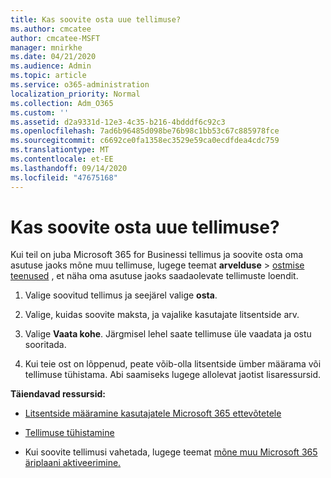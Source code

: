 ```yaml
---
title: Kas soovite osta uue tellimuse?
ms.author: cmcatee
author: cmcatee-MSFT
manager: mnirkhe
ms.date: 04/21/2020
ms.audience: Admin
ms.topic: article
ms.service: o365-administration
localization_priority: Normal
ms.collection: Adm_O365
ms.custom: ''
ms.assetid: d2a9331d-12e3-4c35-b216-4bdddf6c92c3
ms.openlocfilehash: 7ad6b96485d098be76b98c1bb53c67c885978fce
ms.sourcegitcommit: c6692ce0fa1358ec3529e59ca0ecdfdea4cdc759
ms.translationtype: MT
ms.contentlocale: et-EE
ms.lasthandoff: 09/14/2020
ms.locfileid: "47675168"
---
```

# <a name="looking-to-buy-a-new-subscription"></a>Kas soovite osta uue tellimuse?

Kui teil on juba Microsoft 365 for Businessi tellimus ja soovite osta oma asutuse jaoks mõne muu tellimuse, lugege teemat **arvelduse** \> [ostmise teenused](https://go.microsoft.com/fwlink/p/?linkid=868433) , et näha oma asutuse jaoks saadaolevate tellimuste loendit.
 
1. Valige soovitud tellimus ja seejärel valige **osta**.

2. Valige, kuidas soovite maksta, ja vajalike kasutajate litsentside arv.

3. Valige **Vaata kohe**. Järgmisel lehel saate tellimuse üle vaadata ja ostu sooritada.

4. Kui teie ost on lõppenud, peate võib-olla litsentside ümber määrama või tellimuse tühistama. Abi saamiseks lugege allolevat jaotist lisaressursid.

 **Täiendavad ressursid:**
  
- [Litsentside määramine kasutajatele Microsoft 365 ettevõtetele](https://docs.microsoft.com/microsoft-365/admin/add-users/add-users)
    
- [Tellimuse tühistamine](https://docs.microsoft.com/microsoft-365/commerce/subscriptions/cancel-your-subscription)
    
- Kui soovite tellimusi vahetada, lugege teemat [mõne muu Microsoft 365 äriplaani aktiveerimine.](https://docs.microsoft.com/microsoft-365/commerce/subscriptions/switch-to-a-different-plan)
